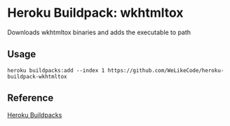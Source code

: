# Heroku Buildpack: wkhtmltox

Downloads wkhtmltox binaries and adds the executable to path

## Usage

```
heroku buildpacks:add --index 1 https://github.com/WeLikeCode/heroku-buildpack-wkhtmltox
```

## Reference

[Heroku Buildpacks](https://devcenter.heroku.com/articles/buildpacks)
